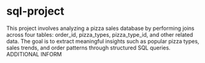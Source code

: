# sql-project
This project involves analyzing a pizza sales database by performing
joins across four tables: order_id, pizza_types, pizza_type_id, and
other related data. The goal is to extract meaningful insights such as
popular pizza types, sales trends, and order patterns through
structured SQL queries.
ADDITIONAL INFORM 
